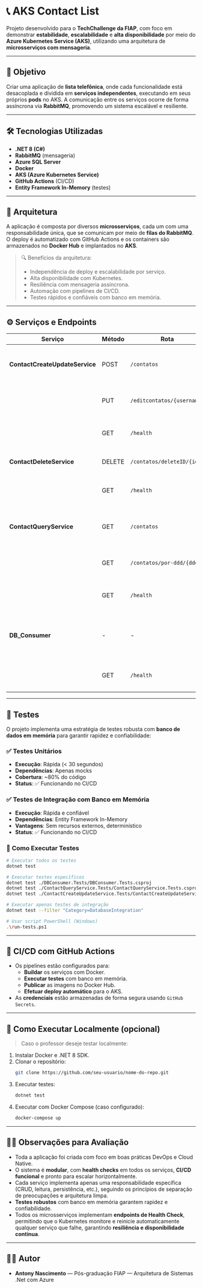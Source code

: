 # 📞 AKS Contact List

Projeto desenvolvido para o **TechChallenge da FIAP**, com foco em demonstrar **estabilidade**, **escalabilidade** e **alta disponibilidade** por meio do **Azure Kubernetes Service (AKS)**, utilizando uma arquitetura de **microsserviços com mensageria**.

---

## 🎯 Objetivo

Criar uma aplicação de **lista telefônica**, onde cada funcionalidade está desacoplada e dividida em **serviços independentes**, executando em seus próprios **pods** no AKS. A comunicação entre os serviços ocorre de forma assíncrona via **RabbitMQ**, promovendo um sistema escalável e resiliente.

---

## 🛠️ Tecnologias Utilizadas

- **.NET 8 (C#)**
- **RabbitMQ** (mensageria)
- **Azure SQL Server**
- **Docker**
- **AKS (Azure Kubernetes Service)**
- **GitHub Actions** (CI/CD)
- **Entity Framework In-Memory** (testes)

---

## 🧱 Arquitetura

A aplicação é composta por diversos **microsserviços**, cada um com uma responsabilidade única, que se comunicam por meio de **filas do RabbitMQ**. O deploy é automatizado com GitHub Actions e os containers são armazenados no **Docker Hub** e implantados no **AKS**.

> 🔍 Benefícios da arquitetura:
> - Independência de deploy e escalabilidade por serviço.
> - Alta disponibilidade com Kubernetes.
> - Resiliência com mensageria assíncrona.
> - Automação com pipelines de CI/CD.
> - Testes rápidos e confiáveis com banco em memória.

---

## ⚙️ Serviços e Endpoints

| Serviço | Método | Rota | Descrição |
|--------|--------|------|-----------|
| **ContactCreateUpdateService** | POST | `/contatos` | Cria um novo contato via fila de criação. |
|  | PUT | `/editcontatos/{username}` | Atualiza dados de um contato. |
|  | GET | `/health` | Retorna status de saúde do serviço. |
| **ContactDeleteService** | DELETE | `/contatos/deleteID/{id}` | Deleta contato por ID. |
|  | GET | `/health` | Retorna status de saúde do serviço. |
| **ContactQueryService** | GET | `/contatos` | Retorna lista completa de contatos. |
|  | GET | `/contatos/por-ddd/{ddd}` | Retorna lista filtrada por DDD. |
|  | GET | `/health` | Retorna status de saúde do serviço. |
| **DB_Consumer** | - | - | Consome mensagens e persiste dados no banco via EF Core. |
|  | GET | `/health` | Retorna status de saúde do serviço. |

---

## 🧪 Testes

O projeto implementa uma estratégia de testes robusta com **banco de dados em memória** para garantir rapidez e confiabilidade:

### ✅ **Testes Unitários**
- **Execução**: Rápida (< 30 segundos)
- **Dependências**: Apenas mocks
- **Cobertura**: ~80% do código
- **Status**: ✅ Funcionando no CI/CD

### ✅ **Testes de Integração com Banco em Memória**
- **Execução**: Rápida e confiável
- **Dependências**: Entity Framework In-Memory
- **Vantagens**: Sem recursos externos, determinístico
- **Status**: ✅ Funcionando no CI/CD

### 🚀 **Como Executar Testes**

```bash
# Executar todos os testes
dotnet test

# Executar testes específicos
dotnet test ./DBConsumer.Tests/DBConsumer.Tests.csproj
dotnet test ./ContactQueryService.Tests/ContactQueryService.Tests.csproj
dotnet test ./ContactCreateUpdateService.Tests/ContactCreateUpdateService.Tests.csproj

# Executar apenas testes de integração
dotnet test --filter "Category=DatabaseIntegration"

# Usar script PowerShell (Windows)
.\run-tests.ps1
```

---

## 🐳 CI/CD com GitHub Actions

- Os pipelines estão configurados para:
  - **Buildar** os serviços com Docker.
  - **Executar testes** com banco em memória.
  - **Publicar** as imagens no Docker Hub.
  - **Efetuar deploy automático** para o AKS.
- As **credenciais** estão armazenadas de forma segura usando `GitHub Secrets`.

---

## 🧪 Como Executar Localmente (opcional)

> Caso o professor deseje testar localmente:

1. Instalar Docker e .NET 8 SDK.
2. Clonar o repositório:
   ```bash
   git clone https://github.com/seu-usuario/nome-do-repo.git
   ```
3. Executar testes:
   ```bash
   dotnet test
   ```
4. Executar com Docker Compose (caso configurado):
   ```bash
   docker-compose up
   ```

---

## 👨‍🏫 Observações para Avaliação

- Toda a aplicação foi criada com foco em boas práticas DevOps e Cloud Native.
- O sistema é **modular**, com **health checks** em todos os serviços, **CI/CD funcional** e pronto para escalar horizontalmente.
- Cada serviço implementa apenas uma responsabilidade específica (CRUD, leitura, persistência, etc.), seguindo os princípios de separação de preocupações e arquitetura limpa.
- **Testes robustos** com banco em memória garantem rapidez e confiabilidade.
- Todos os microsserviços implementam **endpoints de Health Check**, permitindo que o Kubernetes monitore e reinicie automaticamente qualquer serviço que falhe, garantindo **resiliência e disponibilidade contínua**.

---

## 👨‍💻 Autor

- **Antony Nascimento** — Pós-graduação FIAP — Arquitetura de Sistemas .Net com Azure